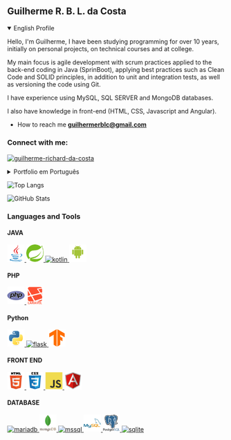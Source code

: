 
## Guilherme R. B. L. da Costa

<details open>
  <summary> English Profile </summary>

Hello, I'm Guilherme, I have been studying programming for over 10 years, initially on personal projects, on technical courses and at college.

My main focus is agile development with scrum practices applied to the back-end coding in Java (SprinBoot), applying best practices such as Clean Code and SOLID principles, in addition to unit and integration tests, as well as versioning the code using Git.

I have experience using MySQL, SQL SERVER and MongoDB databases.

I also have knowledge in front-end (HTML, CSS, Javascript and Angular).

- How to reach me **guilhermerblc@gmail.com**

<h3 align="left">Connect with me:</h3>
<p align="left">
<a href="https://linkedin.com/in/guilherme-richard-da-costa" target="blank"><img align="center" src="https://raw.githubusercontent.com/rahuldkjain/github-profile-readme-generator/master/src/images/icons/Social/linked-in-alt.svg" alt="guilherme-richard-da-costa" height="30" width="40" /></a>
</p>
</details>

<details>
  <summary> Portfolio em Português </summary>

Olá, eu sou o Guilherme. Estudo programação a mais de 10 anos, inicialmente em projetos pessoais, do curso técnico e da faculdade.

Meu foco principal é o desenvolvimento ágil com praticas scrum aplicado ao back-end codificando em Java (SprinBoot), aplicando as melhores práticas como Clean Code e principios SOLID, além de testes unitarios e de integração, como também versionar o código utilizando Git.

Tenho experiência no uso dos banco de dados MySQL, SQL SERVER e MongoDB.

Também tenho conhecimentos em front-end (HTML, CSS, Javascript e Angular).

- Como me contatar **guilhermerblc@gmail.com**

<h3 align="left">Conecte-se comigo:</h3>
<p align="left">
<a href="https://linkedin.com/in/guilherme-richard-da-costa" target="blank"><img align="center" src="https://raw.githubusercontent.com/rahuldkjain/github-profile-readme-generator/master/src/images/icons/Social/linked-in-alt.svg" alt="guilherme-richard-da-costa" height="30" width="40" /></a>
</p>
</details>

![Top Langs](https://github-readme-stats-git-masterrstaa-rickstaa.vercel.app/api/top-langs/?username=GuilhermeRBLC&layout=compact&bg_color=333&border_color=00AA00&title_color=00AA00&text_color=FFF)

![GitHub Stats](https://github-readme-stats.vercel.app/api?username=GuilhermeRBLC&theme=transparent&bg_color=333&border_color=00AA00&show_icons=true&icon_color=FFF&title_color=00AA00&text_color=FFF)

###  Languages and Tools
<p align="left">
  
  <h4>JAVA</h4>
  <a href="https://www.java.com" target="_blank" rel="noreferrer">
    <img src="https://raw.githubusercontent.com/devicons/devicon/master/icons/java/java-original.svg" alt="java" width="40" height="40"/>
  </a>
  <a href="https://spring.io/projects/spring-framework" target="_blank" rel="noreferrer">
    <img src="https://raw.githubusercontent.com/devicons/devicon/master/icons/spring/spring-original.svg" alt="java" width="40" height="40"/>
  </a>
  <a href="https://kotlinlang.org" target="_blank" rel="noreferrer">
    <img src="https://www.vectorlogo.zone/logos/kotlinlang/kotlinlang-icon.svg" alt="kotlin" width="40" height="40"/>
  </a>
  <a href="https://developer.android.com" target="_blank" rel="noreferrer">
    <img src="https://raw.githubusercontent.com/devicons/devicon/master/icons/android/android-original-wordmark.svg" alt="android" width="40" height="40"/>
  </a>

  <h4>PHP</h4>
  <a href="https://www.php.net" target="_blank" rel="noreferrer">
    <img src="https://raw.githubusercontent.com/devicons/devicon/master/icons/php/php-original.svg" alt="php" width="40" height="40"/>
  </a>
  <a href="https://laravel.com/" target="_blank" rel="noreferrer">
    <img src="https://raw.githubusercontent.com/devicons/devicon/master/icons/laravel/laravel-plain-wordmark.svg" alt="laravel" width="40" height="40"/>
  </a>
  
  
  <h4>Python</h4>
  <a href="https://www.python.org" target="_blank" rel="noreferrer">
    <img src="https://raw.githubusercontent.com/devicons/devicon/master/icons/python/python-original.svg" alt="python" width="40" height="40"/>
  </a>
  <a href="https://flask.palletsprojects.com/" target="_blank" rel="noreferrer">
    <img src="https://www.vectorlogo.zone/logos/pocoo_flask/pocoo_flask-icon.svg" alt="flask" width="40" height="40"/>
  </a>
  <a href="https://www.tensorflow.org/" target="_blank" rel="noreferrer">
    <img src="https://raw.githubusercontent.com/devicons/devicon/master/icons/tensorflow/tensorflow-original.svg" alt="vuejs" width="40" height="40"/>
  </a>
  
  <h4>FRONT END</h4>
  <a href="https://www.w3.org/html/" target="_blank" rel="noreferrer">
    <img src="https://raw.githubusercontent.com/devicons/devicon/master/icons/html5/html5-original-wordmark.svg" alt="html5" width="40" height="40"/>
  </a>
  <a href="https://www.w3schools.com/css/" target="_blank" rel="noreferrer">
    <img src="https://raw.githubusercontent.com/devicons/devicon/master/icons/css3/css3-original-wordmark.svg" alt="css3" width="40" height="40"/>
  </a>
  <a href="https://developer.mozilla.org/en-US/docs/Web/JavaScript" target="_blank" rel="noreferrer">
    <img src="https://raw.githubusercontent.com/devicons/devicon/master/icons/javascript/javascript-original.svg" alt="javascript" width="40" height="40"/>
  </a>
  <a href="https://angular.io/" target="_blank" rel="noreferrer">
    <img src="https://raw.githubusercontent.com/devicons/devicon/master/icons/angularjs/angularjs-original.svg" alt="angular" width="40" height="40"/>
  </a>
  
  <h4>DATABASE</h4>
  <a href="https://mariadb.org/" target="_blank" rel="noreferrer">
    <img src="https://www.vectorlogo.zone/logos/mariadb/mariadb-icon.svg" alt="mariadb" width="40" height="40"/>
  </a>
  <a href="https://www.mongodb.com/" target="_blank" rel="noreferrer">
    <img src="https://raw.githubusercontent.com/devicons/devicon/master/icons/mongodb/mongodb-original-wordmark.svg" alt="mongodb" width="40" height="40"/>
  </a>
  <a href="https://www.microsoft.com/en-us/sql-server" target="_blank" rel="noreferrer">
    <img src="https://www.svgrepo.com/show/303229/microsoft-sql-server-logo.svg" alt="mssql" width="40" height="40"/>
  </a>
  <a href="https://www.mysql.com/" target="_blank" rel="noreferrer">
    <img src="https://raw.githubusercontent.com/devicons/devicon/master/icons/mysql/mysql-original-wordmark.svg" alt="mysql" width="40" height="40"/>
  </a>
  <a href="https://www.postgresql.org" target="_blank" rel="noreferrer">
    <img src="https://raw.githubusercontent.com/devicons/devicon/master/icons/postgresql/postgresql-original-wordmark.svg" alt="postgresql" width="40" height="40"/>
  </a>
  <a href="https://www.sqlite.org/" target="_blank" rel="noreferrer">
    <img src="https://www.vectorlogo.zone/logos/sqlite/sqlite-icon.svg" alt="sqlite" width="40" height="40"/>
  </a>
  
</p>
